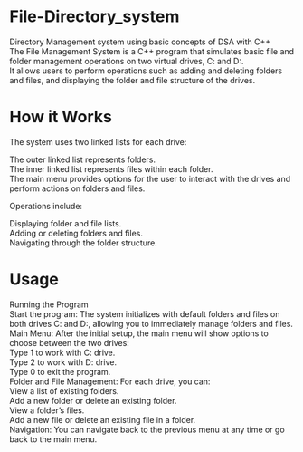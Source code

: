 # File-Directory_system
Directory Management system using basic concepts of DSA with C++ <br>
The File Management System is a C++ program that simulates basic file and folder management operations on two virtual drives, C: and D:.<br>
It allows users to perform operations such as adding and deleting folders and files, and displaying the folder and file structure of the drives.<br>
# How it Works
The system uses two linked lists for each drive:<br>

The outer linked list represents folders.<br>
The inner linked list represents files within each folder.<br>
The main menu provides options for the user to interact with the drives and perform actions on folders and files.<br>

Operations include:<br>

Displaying folder and file lists.<br>
Adding or deleting folders and files.<br>
Navigating through the folder structure.<br>
# Usage
Running the Program<br>
Start the program: The system initializes with default folders and files on both drives C: and D:, allowing you to immediately manage folders and files.<br>
Main Menu: After the initial setup, the main menu will show options to choose between the two drives:<br>
Type 1 to work with C: drive.<br>
Type 2 to work with D: drive.<br>
Type 0 to exit the program.<br>
Folder and File Management: For each drive, you can:<br>
View a list of existing folders.<br>
Add a new folder or delete an existing folder.<br>
View a folder’s files.<br>
Add a new file or delete an existing file in a folder.<br>
Navigation: You can navigate back to the previous menu at any time or go back to the main menu.<br>


